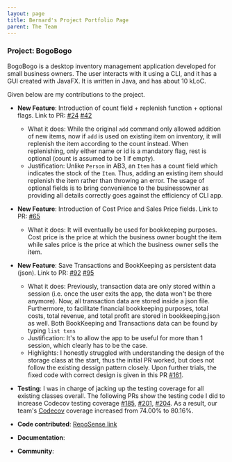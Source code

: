 ```yaml
---
layout: page 
title: Bernard's Project Portfolio Page
parent: The Team
---
```


### Project: BogoBogo

BogoBogo is a desktop inventory management application developed for small business owners. The user
interacts with it using a CLI, and it has a GUI created with JavaFX. It is written in Java, and has about 10 kLoC.

Given below are my contributions to the project.

* **New Feature**: Introduction of count field + replenish function + optional flags. Link to PR: [\#24](https://github.com/AY2122S1-CS2103-F10-2/tp/pull/24) [\#42](https://github.com/AY2122S1-CS2103-F10-2/tp/pull/42)
    * What it does: While the original `add` command only allowed addition of new items, now if `add` is used on existing item on inventory, it will replenish the item according to the count instead. When replenishing, only either name or id is a mandatory flag, rest is optional (count is assumed to be 1 if empty).
    * Justification: Unlike `Person` in AB3, an `Item` has a count field which indicates the stock of the `Item`. Thus, adding an existing item should replenish the item rather than throwing an error. The usage of optional fields is to bring convenience to the businessowner as providing all details correctly goes against the efficiency of CLI app.
    
* **New Feature**: Introduction of Cost Price and Sales Price fields. Link to PR: [\#65](https://github.com/AY2122S1-CS2103-F10-2/tp/pull/65)
    * What it does: It will eventually be used for bookkeeping purposes. Cost price is the price at which the business owner bought the item while sales price is the price at which the business owner sells the item.
  
* **New Feature**: Save Transactions and BookKeeping as persistent data (json). Link to PR: [\#92](https://github.com/AY2122S1-CS2103-F10-2/tp/pull/92) [\#95](https://github.com/AY2122S1-CS2103-F10-2/tp/pull/95)
    * What it does: Previously, transaction data are only stored within a session (i.e. once the user exits the app, the data won't be there anymore). Now, all transaction data are stored inside a json file. Furthermore, to facilitate financial bookkeeping purposes, total costs, total revenue, and total profit are stored in bookkeeping.json as well. Both BookKeeping and Transactions data can be found by typing `list txns`
    * Justification: It's to allow the app to be useful for more than 1 session, which clearly has to be the case.
    * Highlights: I honestly struggled with understanding the design of the storage class at the start, thus the initial PR worked, but does not follow the existing dessign pattern closely. Upon further trials, the fixed code with correct design is given in this PR [\#161](https://github.com/AY2122S1-CS2103-F10-2/tp/pull/161).

* **Testing**:
    I was in charge of jacking up the testing coverage for all existing classes overall. The following PRs show the testing code I did to increase Codecov testing coverage [\#185](https://github.com/AY2122S1-CS2103-F10-2/tp/pull/185), [\#201](https://github.com/AY2122S1-CS2103-F10-2/tp/pull/201), [\#204](https://github.com/AY2122S1-CS2103-F10-2/tp/pull/204). As a result, our team's [Codecov](https://app.codecov.io/gh/AY2122S1-CS2103-F10-2/tp/) coverage increased from 74.00% to 80.16%.

* **Code contributed**: [RepoSense link](https://nus-cs2103-ay2122s1.github.io/tp-dashboard/?search=&sort=groupTitle&sortWithin=title&timeframe=commit&mergegroup=&groupSelect=groupByRepos&breakdown=true&checkedFileTypes=docs~functional-code~test-code~other&since=2021-09-17&tabOpen=true&tabType=authorship&tabAuthor=bernarduskrishna&tabRepo=AY2122S1-CS2103-F10-2%2Ftp%5Bmaster%5D&authorshipIsMergeGroup=false&authorshipFileTypes=docs~functional-code~test-code~other&authorshipIsBinaryFileTypeChecked=false)
 
* **Documentation**:

* **Community**:
 
